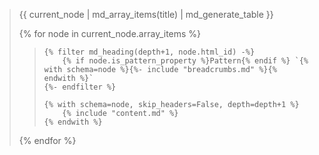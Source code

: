 <blockquote>

{{ current_node | md_array_items(title) | md_generate_table }}

{% for node in current_node.array_items %}
<blockquote>

    {% filter md_heading(depth+1, node.html_id) -%}
        {% if node.is_pattern_property %}Pattern{% endif %} `{% with schema=node %}{%- include "breadcrumbs.md" %}{% endwith %}`
    {%- endfilter %}

    {% with schema=node, skip_headers=False, depth=depth+1 %}
        {% include "content.md" %}
    {% endwith %}

</blockquote>
{% endfor %}

</blockquote>